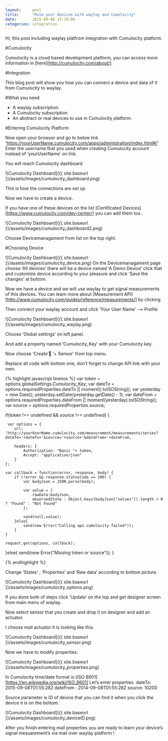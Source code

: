 ```yaml
---
layout:     post
title:      "Rule your devices with waylay and Cumulocity"
date:       2015-09-08 17:19:06
categories: integration
---
```

Hi, this post including waylay platfrom integration with Cumulocity platform.

#Cumulocity

Cumulocity is a cloud based development platform, you can access more information in [here][http://cumulocity.com/about/].

#Integration

This blog post will show you how you can connect a device and data of it from Cumulocity to waylay.


#What you need

* A waylay subscription
* A Cumulocity subscription
* An abstract or real devices to use in Cumulocity platform.

#Entering Cumulocity Platform

Now open your browser and go to below link
'https://yourUserName.cumulocity.com/apps/administration/index.html#/'
Enter the username that you used when creating Cumulocity account instead of ‘yourUserName’ on link.

You will reach Cumulocity dashboard

![Cumulocity Dashboard]({{ site.baseurl }}/assets/images/cumulocity_dashboard.png)

This is how the connections are set up

Now we have to create a device.

If you have one of these devices on the list [Certificated Devices][https://www.cumulocity.com/dev-center/] you can add them too .

![Cumulocity Dashboard]({{ site.baseurl }}/assets/images/cumulocity_dashboard2.png)

Choose Devicemanagament from list on the top right.

#Choosing Device

![Cumulocity Dashboard]({{ site.baseurl }}/assets/images/cumulocity_device.png)
On the Devicemanagament page choose ‘All devices’ there will be a device named ‘A Demo Device’ click that and customize device according to your pleasure and click ‘Save the changes’ at bottom.

Now we have a device and we will use waylay to get signal measurements of this devices.
 You can learn more about [Measurement API][http://www.cumulocity.com/guides/reference/measurements/] by clicking.

Then connect your waylay account and click 'Your User Name' --> Profile

![Cumulocity Dashboard]({{ site.baseurl }}/assets/images/cumulocity_waylay.png)

Choose ‘Global settings’ on left panel.

And add a property named ‘Cumulocity_Key’ with your Cumulocity key.

Now choose ‘Create’ ‘+ Sensor’ from top menu.

Replace all code with bottom one, don't forget to change API link with your own.

{% highlight javascript linenos %}
var token = options.globalSettings.Cumulocity_Key;
var dateTo = options.requiredProperties.dateTo || moment().toISOString();
var yesterday = new Date();
yesterday.setDate(yesterday.getDate() - 1);
var dateFrom = options.requiredProperties.dateFrom || moment(yesterday).toISOString();
var source = options.requiredProperties.source;

if(token !== undefined && source !== undefined)
{

     var options = {
        url: 'http://yourUserName.cumulocity.com/measurement/measurements/series?dateTo='+dateTo+'&source='+source+'&dateFrom='+dateFrom,

        headers: {
            Authorization: "Basic "+ token,
            Accept: "application/json"
        }
    };

    var callback = function(error, response, body) {
        if (!error && response.statusCode == 200) {
            var bodyJson = JSON.parse(body);

            var value = {
                rawData:bodyJson,
                observedState : Object.keys(bodyJson["values"]).length > 0 ? "Found" : "Not Found"
            };

            send(null,value);
        }else{
            send(new Error("Calling api.cumulocity failed"));
        }
    }

    request.get(options, callback);
}else{
    send(new Error("Missing token or source"));
}

{% endhighlight %}

Change ‘States’ , ‘Properties’ and ‘Raw data’ according to bottom picture.

![Cumulocity Dashboard]({{ site.baseurl }}/assets/images/cumulocity_options.png)

If you done both of steps click ‘Update’ on the top and get designer screen from main menu of waylay.

Now select sensor that you create and drop it on designer and add an actuator.

I choose mail actuator it is looking like this.

![Cumulocity Dashboard]({{ site.baseurl }}/assets/images/cumulocity_sensor.png)

Now we have to modify properties.

![Cumulocity Dashboard]({{ site.baseurl }}/assets/images/cumulocity_properties.png)

In Cumulocity time/date format is [ISO 8601][https://en.wikipedia.org/wiki/ISO_8601]
Let’s enter properties.
dateTo: 2015-09-08T01:55:28Z
dateFrom : 2014-09-08T01:55:28Z
source: 10200

Source parameter is ID of device that you can find it when you click the device it is on the bottom.

![Cumulocity Dashboard]({{ site.baseurl }}/assets/images/cumulocity_deviceID.png)

After you finish entering mail properties you are ready to learn your device’s signal mesuarement’s via mail over waylay platform !

[here]:       http://cumulocity.com/about/
[Measurement API]:     http://www.cumulocity.com/guides/reference/measurements/
[ISO 8601]:        https://en.wikipedia.org/wiki/ISO_8601
